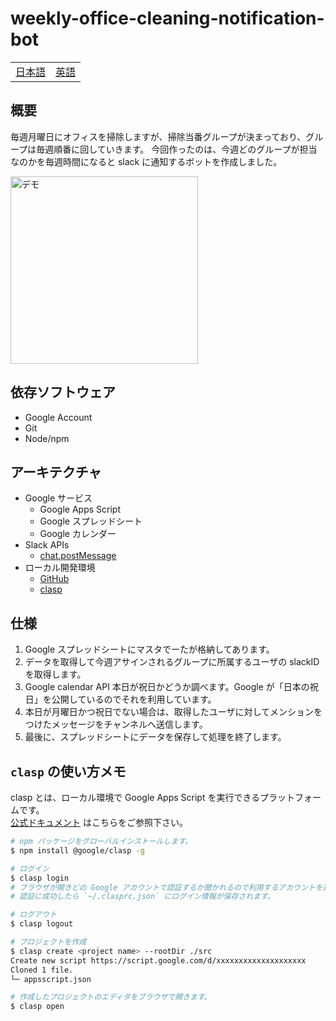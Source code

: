 # weekly-office-cleaning-notification-bot

|       |       |
| :---: | :---: |
| [日本語](https://github.com/yossiee/weekly-office-cleaning-notification-bot/README.md) | [英語](https://github.com/yossiee/weekly-office-cleaning-notification-bot/README_EN.md) |
## 概要
毎週月曜日にオフィスを掃除しますが、掃除当番グループが決まっており、グループは毎週順番に回していきます。
今回作ったのは、今週どのグループが担当なのかを毎週時間になると slack に通知するボットを作成しました。

<img alt="デモ" width="300" src="https://user-images.githubusercontent.com/38056766/75618359-506e5080-5bb0-11ea-8945-4710a729b51a.png">

## 依存ソフトウェア
- Google Account
- Git
- Node/npm

## アーキテクチャ
- Google サービス
    - Google Apps Script
    - Google スプレッドシート
    - Google カレンダー
- Slack APIs
    - [chat.postMessage](https://api.slack.com/methods/chat.postMessage)
- ローカル開発環境
    - [GitHub](https://github.com)
    - [clasp](https://github.com/google/clasp)

## 仕様
1. Google スプレッドシートにマスタでーたが格納してあります。
2. データを取得して今週アサインされるグループに所属するユーザの slackID を取得します。
3. Google calendar API 本日が祝日かどうか調べます。Google が「日本の祝日」を公開しているのでそれを利用しています。
4. 本日が月曜日かつ祝日でない場合は、取得したユーザに対してメンションをつけたメッセージをチャンネルへ送信します。
5. 最後に、スプレッドシートにデータを保存して処理を終了します。

## `clasp` の使い方メモ
clasp とは、ローカル環境で Google Apps Script を実行できるプラットフォームです。<br>
[公式ドキュメント](https://developers.google.com/apps-script/guides/clasp) はこちらをご参照下さい。

```sh
# npm パッケージをグローバルインストールします。
$ npm install @google/clasp -g 

# ログイン
$ clasp login
# ブラウザが開きどの Google アカウントで認証するか聞かれるので利用するアカウントを選択します。
# 認証に成功したら `~/.clasprc.json` にログイン情報が保存されます。

# ログアウト
$ clasp logout

# プロジェクトを作成
$ clasp create <project name> --rootDir ./src
Create new script https://script.google.com/d/xxxxxxxxxxxxxxxxxxxx
Cloned 1 file.
└─ appsscript.json

# 作成したプロジェクトのエディタをブラウザで開きます。
$ clasp open
```
